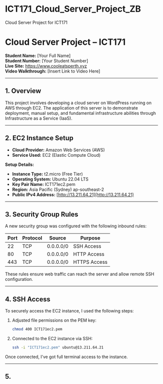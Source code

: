 # ICT171_Cloud_Server_Project_ZB
Cloud Server Project for ICT171
# Cloud Server Project – ICT171

**Student Name:** [Your Full Name]  
**Student Number:** [Your Student Number]  
**Live Site:** https://www.cooleatsperth.xyz  
**Video Walkthrough:** [Insert Link to Video Here]

---

## 1. Overview

This project involves developing a cloud server on WordPress running on AWS through EC2. The application of this server is to demonstrate deployment, manual setup, and fundamental infrastructure abilities through Infrastructure as a Service (IaaS).

---

## 2. EC2 Instance Setup

- **Cloud Provider:** Amazon Web Services (AWS)  
- **Service Used:** EC2 (Elastic Compute Cloud)

**Setup Details:**
- **Instance Type:** t2.micro (Free Tier)
- **Operating System:** Ubuntu 22.04 LTS
- **Key Pair Name:** ICT171ec2.pem
- **Region:** Asia Pacific (Sydney) ap-southeast-2
- **Public IPv4 Address:** [http://13.211.64.21](http://13.211.64.21)

---

## 3. Security Group Rules

A new security group was configured with the following inbound rules:

| Port | Protocol | Source      | Purpose        |
|------|----------|-------------|----------------|
| 22   | TCP      | 0.0.0.0/0   | SSH Access     |
| 80   | TCP      | 0.0.0.0/0   | HTTP Access    |
| 443  | TCP      | 0.0.0.0/0   | HTTPS Access   |

These rules ensure web traffic can reach the server and allow remote SSH configuration.

---

## 4. SSH Access

To securely access the EC2 instance, I used the following steps:

1. Adjusted file permissions on the PEM key:
   ```bash
   chmod 400 ICT171ec2.pem
2. Connected to the EC2 instance via SSH:
   ```bash
   ssh -i "ICT171ec2.pem" ubuntu@13.211.64.21
Once connected, I've got full terminal access to the instance.

---

## 5.


